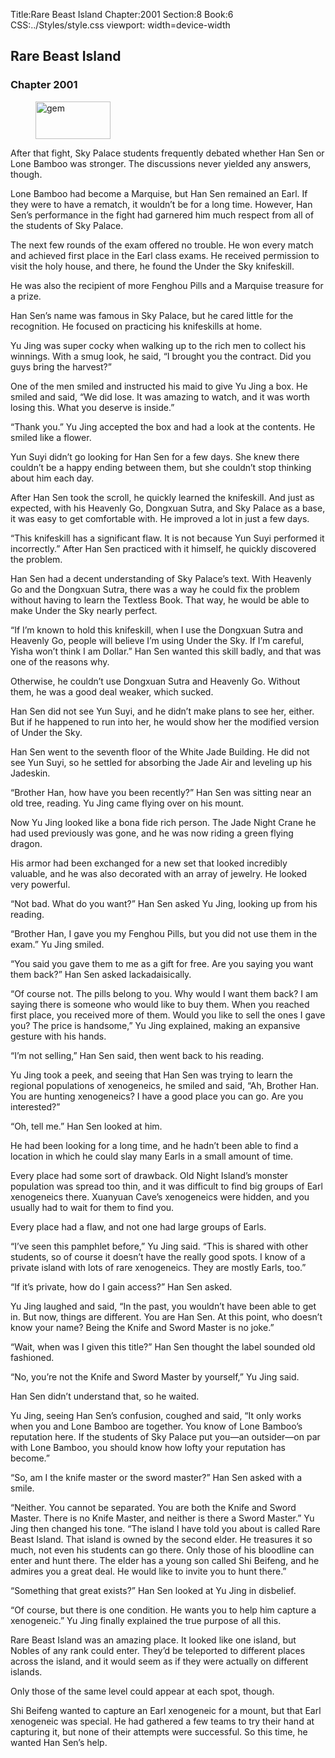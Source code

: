 Title:Rare Beast Island 
Chapter:2001 
Section:8 
Book:6 
CSS:../Styles/style.css 
viewport: width=device-width
  
## Rare Beast Island
### Chapter 2001
  
<figure>
	<img src="../Images/gem.gif" alt="gem" id="gem" width="120" height="60" />
</figure>
  

  
After that fight, Sky Palace students frequently debated whether Han Sen or Lone Bamboo was stronger. The discussions never yielded any answers, though.

Lone Bamboo had become a Marquise, but Han Sen remained an Earl. If they were to have a rematch, it wouldn’t be for a long time. However, Han Sen’s performance in the fight had garnered him much respect from all of the students of Sky Palace.

The next few rounds of the exam offered no trouble. He won every match and achieved first place in the Earl class exams. He received permission to visit the holy house, and there, he found the Under the Sky knifeskill.

He was also the recipient of more Fenghou Pills and a Marquise treasure for a prize.

Han Sen’s name was famous in Sky Palace, but he cared little for the recognition. He focused on practicing his knifeskills at home.

Yu Jing was super cocky when walking up to the rich men to collect his winnings. With a smug look, he said, “I brought you the contract. Did you guys bring the harvest?”

One of the men smiled and instructed his maid to give Yu Jing a box. He smiled and said, “We did lose. It was amazing to watch, and it was worth losing this. What you deserve is inside.”

“Thank you.” Yu Jing accepted the box and had a look at the contents. He smiled like a flower.

Yun Suyi didn’t go looking for Han Sen for a few days. She knew there couldn’t be a happy ending between them, but she couldn’t stop thinking about him each day.

After Han Sen took the scroll, he quickly learned the knifeskill. And just as expected, with his Heavenly Go, Dongxuan Sutra, and Sky Palace as a base, it was easy to get comfortable with. He improved a lot in just a few days.

“This knifeskill has a significant flaw. It is not because Yun Suyi performed it incorrectly.” After Han Sen practiced with it himself, he quickly discovered the problem.

Han Sen had a decent understanding of Sky Palace’s text. With Heavenly Go and the Dongxuan Sutra, there was a way he could fix the problem without having to learn the Textless Book. That way, he would be able to make Under the Sky nearly perfect.

“If I’m known to hold this knifeskill, when I use the Dongxuan Sutra and Heavenly Go, people will believe I’m using Under the Sky. If I’m careful, Yisha won’t think I am Dollar.” Han Sen wanted this skill badly, and that was one of the reasons why.

Otherwise, he couldn’t use Dongxuan Sutra and Heavenly Go. Without them, he was a good deal weaker, which sucked.

Han Sen did not see Yun Suyi, and he didn’t make plans to see her, either. But if he happened to run into her, he would show her the modified version of Under the Sky.

Han Sen went to the seventh floor of the White Jade Building. He did not see Yun Suyi, so he settled for absorbing the Jade Air and leveling up his Jadeskin.

“Brother Han, how have you been recently?” Han Sen was sitting near an old tree, reading. Yu Jing came flying over on his mount.

Now Yu Jing looked like a bona fide rich person. The Jade Night Crane he had used previously was gone, and he was now riding a green flying dragon.

His armor had been exchanged for a new set that looked incredibly valuable, and he was also decorated with an array of jewelry. He looked very powerful.

“Not bad. What do you want?” Han Sen asked Yu Jing, looking up from his reading.

“Brother Han, I gave you my Fenghou Pills, but you did not use them in the exam.” Yu Jing smiled.

“You said you gave them to me as a gift for free. Are you saying you want them back?” Han Sen asked lackadaisically.

“Of course not. The pills belong to you. Why would I want them back? I am saying there is someone who would like to buy them. When you reached first place, you received more of them. Would you like to sell the ones I gave you? The price is handsome,” Yu Jing explained, making an expansive gesture with his hands.

“I’m not selling,” Han Sen said, then went back to his reading.

Yu Jing took a peek, and seeing that Han Sen was trying to learn the regional populations of xenogeneics, he smiled and said, “Ah, Brother Han. You are hunting xenogeneics? I have a good place you can go. Are you interested?”

“Oh, tell me.” Han Sen looked at him.

He had been looking for a long time, and he hadn’t been able to find a location in which he could slay many Earls in a small amount of time.

Every place had some sort of drawback. Old Night Island’s monster population was spread too thin, and it was difficult to find big groups of Earl xenogeneics there. Xuanyuan Cave’s xenogeneics were hidden, and you usually had to wait for them to find you.

Every place had a flaw, and not one had large groups of Earls.

“I’ve seen this pamphlet before,” Yu Jing said. “This is shared with other students, so of course it doesn’t have the really good spots. I know of a private island with lots of rare xenogeneics. They are mostly Earls, too.”

“If it’s private, how do I gain access?” Han Sen asked.

Yu Jing laughed and said, “In the past, you wouldn’t have been able to get in. But now, things are different. You are Han Sen. At this point, who doesn’t know your name? Being the Knife and Sword Master is no joke.”

“Wait, when was I given this title?” Han Sen thought the label sounded old fashioned.

“No, you’re not the Knife and Sword Master by yourself,” Yu Jing said.

Han Sen didn’t understand that, so he waited.

Yu Jing, seeing Han Sen’s confusion, coughed and said, “It only works when you and Lone Bamboo are together. You know of Lone Bamboo’s reputation here. If the students of Sky Palace put you—an outsider—on par with Lone Bamboo, you should know how lofty your reputation has become.”

“So, am I the knife master or the sword master?” Han Sen asked with a smile.

“Neither. You cannot be separated. You are both the Knife and Sword Master. There is no Knife Master, and neither is there a Sword Master.” Yu Jing then changed his tone. “The island I have told you about is called Rare Beast Island. That island is owned by the second elder. He treasures it so much, not even his students can go there. Only those of his bloodline can enter and hunt there. The elder has a young son called Shi Beifeng, and he admires you a great deal. He would like to invite you to hunt there.”

“Something that great exists?” Han Sen looked at Yu Jing in disbelief.

“Of course, but there is one condition. He wants you to help him capture a xenogeneic.” Yu Jing finally explained the true purpose of all this.

Rare Beast Island was an amazing place. It looked like one island, but Nobles of any rank could enter. They’d be teleported to different places across the island, and it would seem as if they were actually on different islands.

Only those of the same level could appear at each spot, though.

Shi Beifeng wanted to capture an Earl xenogeneic for a mount, but that Earl xenogeneic was special. He had gathered a few teams to try their hand at capturing it, but none of their attempts were successful. So this time, he wanted Han Sen’s help.
